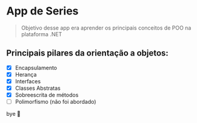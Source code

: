 # App de Series

> Objetivo desse app era aprender os principais conceitos de POO na plataforma .NET

## Principais pilares da orientação a objetos:

- [x] Encapsulamento
- [x] Herança
- [x] Interfaces
- [x] Classes Abstratas
- [x] Sobreescrita de métodos
- [ ] Polimorfismo (não foi abordado)

bye 👋
